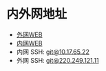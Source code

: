 # 内外网地址
- [外网WEB](http://220.249.121.11:5622/gitlab/)
- [内网WEB](http://10.17.65.22:5622/gitlab/)
- 内网 SSH: git@10.17.65.22
- 外网 SSH: git@220.249.121.11
